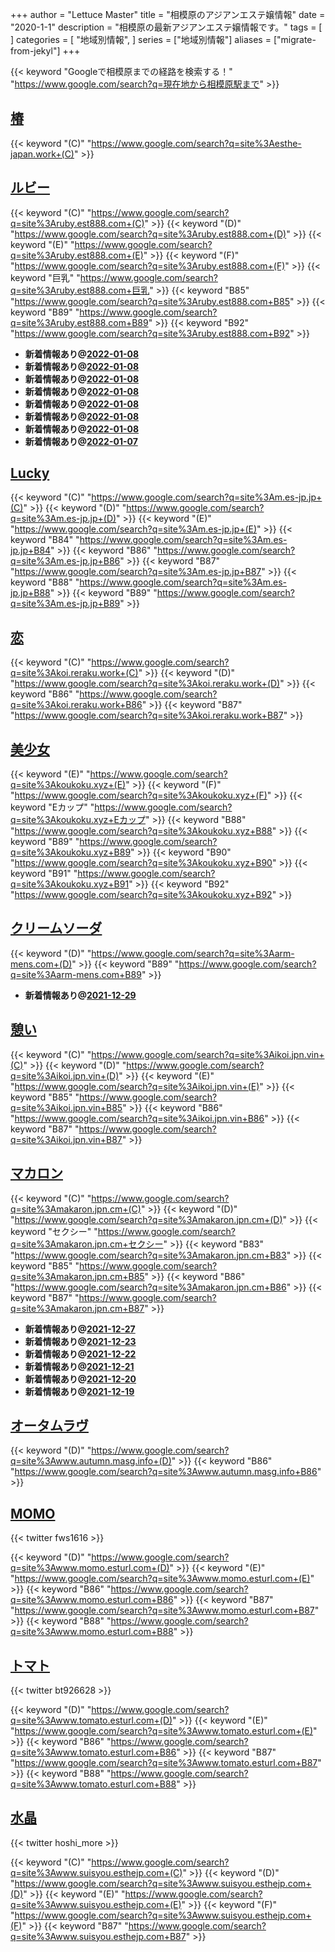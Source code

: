 +++
author = "Lettuce Master"
title = "相模原のアジアンエステ嬢情報"
date = "2020-1-1"
description = "相模原の最新アジアンエステ嬢情報です。"
tags = [
]
categories = [
    "地域別情報",
]
series = ["地域別情報"]
aliases = ["migrate-from-jekyl"]
+++

{{< keyword "Googleで相模原までの経路を検索する！" "https://www.google.com/search?q=現在地から相模原駅まで" >}}

## [椿](http://esthe-japan.work/tsubaki/)
{{< keyword "(C)" "https://www.google.com/search?q=site%3Aesthe-japan.work+(C)" >}} 

## [ルビー](http://ruby.est888.com/)
{{< keyword "(C)" "https://www.google.com/search?q=site%3Aruby.est888.com+(C)" >}} {{< keyword "(D)" "https://www.google.com/search?q=site%3Aruby.est888.com+(D)" >}} {{< keyword "(E)" "https://www.google.com/search?q=site%3Aruby.est888.com+(E)" >}} {{< keyword "(F)" "https://www.google.com/search?q=site%3Aruby.est888.com+(F)" >}} {{< keyword "巨乳" "https://www.google.com/search?q=site%3Aruby.est888.com+巨乳" >}} {{< keyword "B85" "https://www.google.com/search?q=site%3Aruby.est888.com+B85" >}} {{< keyword "B89" "https://www.google.com/search?q=site%3Aruby.est888.com+B89" >}} {{< keyword "B92" "https://www.google.com/search?q=site%3Aruby.est888.com+B92" >}} 

- **新着情報あり@[2022-01-08](/post/2022-01-08)**
- **新着情報あり@[2022-01-08](/post/2022-01-08)**
- **新着情報あり@[2022-01-08](/post/2022-01-08)**
- **新着情報あり@[2022-01-08](/post/2022-01-08)**
- **新着情報あり@[2022-01-08](/post/2022-01-08)**
- **新着情報あり@[2022-01-08](/post/2022-01-08)**
- **新着情報あり@[2022-01-08](/post/2022-01-08)**
- **新着情報あり@[2022-01-07](/post/2022-01-07)**
## [Lucky](http://m.es-jp.jp/lucky/)
{{< keyword "(C)" "https://www.google.com/search?q=site%3Am.es-jp.jp+(C)" >}} {{< keyword "(D)" "https://www.google.com/search?q=site%3Am.es-jp.jp+(D)" >}} {{< keyword "(E)" "https://www.google.com/search?q=site%3Am.es-jp.jp+(E)" >}} {{< keyword "B84" "https://www.google.com/search?q=site%3Am.es-jp.jp+B84" >}} {{< keyword "B86" "https://www.google.com/search?q=site%3Am.es-jp.jp+B86" >}} {{< keyword "B87" "https://www.google.com/search?q=site%3Am.es-jp.jp+B87" >}} {{< keyword "B88" "https://www.google.com/search?q=site%3Am.es-jp.jp+B88" >}} {{< keyword "B89" "https://www.google.com/search?q=site%3Am.es-jp.jp+B89" >}} 

## [恋](https://koi.reraku.work/)
{{< keyword "(C)" "https://www.google.com/search?q=site%3Akoi.reraku.work+(C)" >}} {{< keyword "(D)" "https://www.google.com/search?q=site%3Akoi.reraku.work+(D)" >}} {{< keyword "B86" "https://www.google.com/search?q=site%3Akoi.reraku.work+B86" >}} {{< keyword "B87" "https://www.google.com/search?q=site%3Akoi.reraku.work+B87" >}} 

## [美少女](http://koukoku.xyz/shaonv/)
{{< keyword "(E)" "https://www.google.com/search?q=site%3Akoukoku.xyz+(E)" >}} {{< keyword "(F)" "https://www.google.com/search?q=site%3Akoukoku.xyz+(F)" >}} {{< keyword "Eカップ" "https://www.google.com/search?q=site%3Akoukoku.xyz+Eカップ" >}} {{< keyword "B88" "https://www.google.com/search?q=site%3Akoukoku.xyz+B88" >}} {{< keyword "B89" "https://www.google.com/search?q=site%3Akoukoku.xyz+B89" >}} {{< keyword "B90" "https://www.google.com/search?q=site%3Akoukoku.xyz+B90" >}} {{< keyword "B91" "https://www.google.com/search?q=site%3Akoukoku.xyz+B91" >}} {{< keyword "B92" "https://www.google.com/search?q=site%3Akoukoku.xyz+B92" >}} 

## [クリームソーダ](http://arm-mens.com/)
{{< keyword "(D)" "https://www.google.com/search?q=site%3Aarm-mens.com+(D)" >}} {{< keyword "B89" "https://www.google.com/search?q=site%3Aarm-mens.com+B89" >}} 

- **新着情報あり@[2021-12-29](/post/2021-12-29)**
## [憩い](http://ikoi.jpn.vin/)
{{< keyword "(C)" "https://www.google.com/search?q=site%3Aikoi.jpn.vin+(C)" >}} {{< keyword "(D)" "https://www.google.com/search?q=site%3Aikoi.jpn.vin+(D)" >}} {{< keyword "(E)" "https://www.google.com/search?q=site%3Aikoi.jpn.vin+(E)" >}} {{< keyword "B85" "https://www.google.com/search?q=site%3Aikoi.jpn.vin+B85" >}} {{< keyword "B86" "https://www.google.com/search?q=site%3Aikoi.jpn.vin+B86" >}} {{< keyword "B87" "https://www.google.com/search?q=site%3Aikoi.jpn.vin+B87" >}} 

## [マカロン](https://makaron.jpn.cm/)
{{< keyword "(C)" "https://www.google.com/search?q=site%3Amakaron.jpn.cm+(C)" >}} {{< keyword "(D)" "https://www.google.com/search?q=site%3Amakaron.jpn.cm+(D)" >}} {{< keyword "セクシー" "https://www.google.com/search?q=site%3Amakaron.jpn.cm+セクシー" >}} {{< keyword "B83" "https://www.google.com/search?q=site%3Amakaron.jpn.cm+B83" >}} {{< keyword "B85" "https://www.google.com/search?q=site%3Amakaron.jpn.cm+B85" >}} {{< keyword "B86" "https://www.google.com/search?q=site%3Amakaron.jpn.cm+B86" >}} {{< keyword "B87" "https://www.google.com/search?q=site%3Amakaron.jpn.cm+B87" >}} 

- **新着情報あり@[2021-12-27](/post/2021-12-27)**
- **新着情報あり@[2021-12-23](/post/2021-12-23)**
- **新着情報あり@[2021-12-22](/post/2021-12-22)**
- **新着情報あり@[2021-12-21](/post/2021-12-21)**
- **新着情報あり@[2021-12-20](/post/2021-12-20)**
- **新着情報あり@[2021-12-19](/post/2021-12-19)**
## [オータムラヴ](http://www.autumn.masg.info/)
{{< keyword "(D)" "https://www.google.com/search?q=site%3Awww.autumn.masg.info+(D)" >}} {{< keyword "B86" "https://www.google.com/search?q=site%3Awww.autumn.masg.info+B86" >}} 

## [MOMO](http://www.momo.esturl.com/)


{{< twitter fws1616 >}}

{{< keyword "(D)" "https://www.google.com/search?q=site%3Awww.momo.esturl.com+(D)" >}} {{< keyword "(E)" "https://www.google.com/search?q=site%3Awww.momo.esturl.com+(E)" >}} {{< keyword "B86" "https://www.google.com/search?q=site%3Awww.momo.esturl.com+B86" >}} {{< keyword "B87" "https://www.google.com/search?q=site%3Awww.momo.esturl.com+B87" >}} {{< keyword "B88" "https://www.google.com/search?q=site%3Awww.momo.esturl.com+B88" >}} 

## [トマト](http://www.tomato.esturl.com/)


{{< twitter bt926628 >}}

{{< keyword "(D)" "https://www.google.com/search?q=site%3Awww.tomato.esturl.com+(D)" >}} {{< keyword "(E)" "https://www.google.com/search?q=site%3Awww.tomato.esturl.com+(E)" >}} {{< keyword "B86" "https://www.google.com/search?q=site%3Awww.tomato.esturl.com+B86" >}} {{< keyword "B87" "https://www.google.com/search?q=site%3Awww.tomato.esturl.com+B87" >}} {{< keyword "B88" "https://www.google.com/search?q=site%3Awww.tomato.esturl.com+B88" >}} 

## [水晶](http://www.suisyou.esthejp.com/)


{{< twitter hoshi_more >}}

{{< keyword "(C)" "https://www.google.com/search?q=site%3Awww.suisyou.esthejp.com+(C)" >}} {{< keyword "(D)" "https://www.google.com/search?q=site%3Awww.suisyou.esthejp.com+(D)" >}} {{< keyword "(E)" "https://www.google.com/search?q=site%3Awww.suisyou.esthejp.com+(E)" >}} {{< keyword "(F)" "https://www.google.com/search?q=site%3Awww.suisyou.esthejp.com+(F)" >}} {{< keyword "B87" "https://www.google.com/search?q=site%3Awww.suisyou.esthejp.com+B87" >}} 

